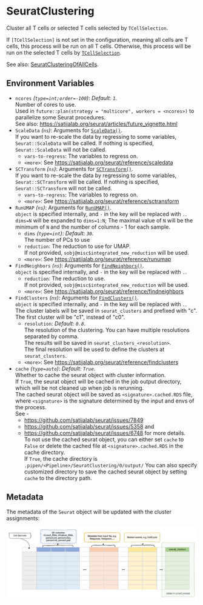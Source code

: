 # SeuratClustering

Cluster all T cells or selected T cells selected by `TCellSelection`.

If `[TCellSelection]` is not set in the configuration, meaning
all cells are T cells, this process will be run on all T cells. Otherwise,
this process will be run on the selected T cells by
[`TCellSelection`](./TCellSelection.md).<br />

See also: [SeuratClusteringOfAllCells](./SeuratClusteringOfAllCells.md).<br />

## Environment Variables

- `ncores` *(`type=int;order=-100`)*: *Default: `1`*. <br />
    Number of cores to use.<br />
    Used in `future::plan(strategy = "multicore", workers = <ncores>)`
    to parallelize some Seurat procedures.<br />
    See also: <https://satijalab.org/seurat/articles/future_vignette.html>
- `ScaleData` *(`ns`)*:
    Arguments for [`ScaleData()`](https://satijalab.org/seurat/reference/scaledata).<br />
    If you want to re-scale the data by regressing to some variables, `Seurat::ScaleData`
    will be called. If nothing is specified, `Seurat::ScaleData` will not be called.<br />
    - `vars-to-regress`:
        The variables to regress on.<br />
    - `<more>`:
        See <https://satijalab.org/seurat/reference/scaledata>
- `SCTransform` *(`ns`)*:
    Arguments for [`SCTransform()`](https://satijalab.org/seurat/reference/sctransform).<br />
    If you want to re-scale the data by regressing to some variables, `Seurat::SCTransform`
    will be called. If nothing is specified, `Seurat::SCTransform` will not be called.<br />
    - `vars-to-regress`:
        The variables to regress on.<br />
    - `<more>`:
        See <https://satijalab.org/seurat/reference/sctransform>
- `RunUMAP` *(`ns`)*:
    Arguments for [`RunUMAP()`](https://satijalab.org/seurat/reference/runumap).<br />
    `object` is specified internally, and `-` in the key will be replaced with `.`.<br />
    `dims=N` will be expanded to `dims=1:N`; The maximal value of `N` will be the minimum of `N` and the number of columns - 1 for each sample.<br />
    - `dims` *(`type=int`)*: *Default: `30`*. <br />
        The number of PCs to use
    - `reduction`:
        The reduction to use for UMAP.<br />
        If not provided, `sobj@misc$integrated_new_reduction` will be used.<br />
    - `<more>`:
        See <https://satijalab.org/seurat/reference/runumap>
- `FindNeighbors` *(`ns`)*:
    Arguments for [`FindNeighbors()`](https://satijalab.org/seurat/reference/findneighbors).<br />
    `object` is specified internally, and `-` in the key will be replaced with `.`.<br />
    - `reduction`:
        The reduction to use.<br />
        If not provided, `sobj@misc$integrated_new_reduction` will be used.<br />
    - `<more>`:
        See <https://satijalab.org/seurat/reference/findneighbors>
- `FindClusters` *(`ns`)*:
    Arguments for [`FindClusters()`](https://satijalab.org/seurat/reference/findclusters).<br />
    `object` is specified internally, and `-` in the key will be replaced with `.`.<br />
    The cluster labels will be saved in `seurat_clusters` and prefixed with "c".<br />
    The first cluster will be "c1", instead of "c0".<br />
    - `resolution`: *Default: `0.8`*. <br />
        The resolution of the clustering. You can have multiple resolutions separated by comma.<br />
        The results will be saved in `seurat_clusters_<resolution>`.<br />
        The final resolution will be used to define the clusters at `seurat_clusters`.<br />
    - `<more>`:
        See <https://satijalab.org/seurat/reference/findclusters>
- `cache` *(`type=auto`)*: *Default: `True`*. <br />
    Whether to cache the seurat object with cluster information.<br />
    If `True`, the seurat object will be cached in the job output directory, which will be not cleaned up when job is rerunning.<br />
    The cached seurat object will be saved as `<signature>.cached.RDS` file, where `<signature>` is the signature determined by
    the input and envs of the process.<br />
    See -
    * <https://github.com/satijalab/seurat/issues/7849>
    * <https://github.com/satijalab/seurat/issues/5358> and
    * <https://github.com/satijalab/seurat/issues/6748> for more details.<br />
    To not use the cached seurat object, you can either set `cache` to `False` or delete the cached file at
    `<signature>.cached.RDS` in the cache directory.<br />
    If `True`, the cache directory is `.pipen/<Pipeline>/SeuratClustering/0/output/`
    You can also specify customized directory to save the cached seurat object by setting `cache` to the directory path.<br />

## Metadata

The metadata of the `Seurat` object will be updated with the cluster
assignments:<br />

![SeuratClustering-metadata](../processes/images/SeuratClustering-metadata.png)


